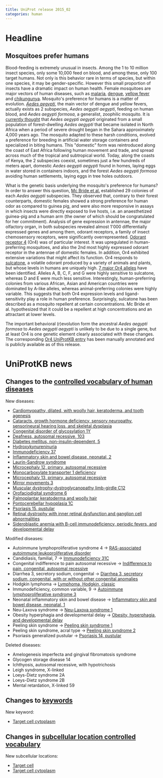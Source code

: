 ```yaml
---
title: UniProt release 2015_02
categories: human
---
```


# Headline

## Mosquitoes prefer humans

Blood-feeding is extremely unusual in insects. Among the 1 to 10 million insect species, only some 10,000 feed on blood, and among these, only 100 target humans. Not only is this behavior rare in terms of species, but within one species, it may be gender-specific. However this small proportion of insects have a dramatic impact on human health. Female mosquitoes are major vectors of human diseases, such as [malaria](http://www.who.int/mediacentre/factsheets/fs094/en/), [dengue](http://www.who.int/mediacentre/factsheets/fs117/en/), [yellow fever](http://www.who.int/mediacentre/factsheets/fs100/en/) and [chikungunya](http://www.who.int/mediacentre/factsheets/fs327/en/). Mosquito's preference for humans is a matter of evolution. [*Aedes aegypti*](http://www.uniprot.org/taxonomy/7159), the main vector of dengue and yellow fevers, actually exists as 2 subspecies, *Aedes aegypti aegypti*, feeding on human blood, and *Aedes aegypti formosa*, a generalist, zoophilic mosquito. It is [currently thought](http://www.ncbi.nlm.nih.gov/pubmed/24111703) that *Aedes aegypti aegypti* originated from a small population of forest-dwelling *Aedes aegypti* that became isolated in North Africa when a period of severe drought began in the Sahara approximately 4,000 years ago. The mosquito adapted to these harsh conditions, evolved a preference for breeding in artificial water storage containers and specialized in biting humans. This "domestic" form was reintroduced along the coast of East Africa following human movement and trade, and spread across much of the tropical and subtropical world. Today, along the coasts of Kenya, the 2 subspecies coexist, sometimes just a few hundreds of meters apart, domestic *Aedes aegypti aegypti* found in homes, laying eggs in water stored in containers indoors, and the forest *Aedes aegypti formosa* avoiding human settlements, laying eggs in tree holes outdoors.

What is the genetic basis underlying the mosquito's preference for humans? In order to answer this question, [Mc Bride et al.](http://www.ncbi.nlm.nih.gov/pubmed/25391959) established 29 colonies of each *Aedes aegypti* subspecies. They observed that, contrary to their forest counterparts, domestic females showed a strong preference for human odor as compared to guinea pig, and were also more responsive in assays in which insects were directly exposed to live hosts, i.e. an anaesthetized guinea-pig and a human arm (the owner of which should be congratulated for her commitment). Analysis of gene expression in antennae, the major olfactory organ, in both subspecies revealed almost 1'000 differentially expressed genes and among them, odorant receptors, a family of insect chemosensory receptors, were significantly overrepresented. [Odorant receptor 4](http://www.uniprot.org/uniprot/Q16EI9) (Or4) was of particular interest. It was upregulated in human-preferring mosquitoes, and also the 2nd most highly expressed odorant receptor in the antennae of domestic females. In addition, Or4 exhibited extensive variations that might affect its function. Or4 responds to [sulcatone](http://www.ebi.ac.uk/chebi/advancedSearchFT.do?searchString=CHEBI%3A16310&submit=Search+ChEBI&queryBean.stars=2), a volatile odorant produced by a variety of animals and plants, but whose levels in humans are uniquely high. [7 major Or4 alleles](http://www.uniprot.org/uniprot/Q16EI9#sequences) have been identified. Alleles A, B, C, F, and G were highly sensitive to sulcatone, whereas D and E were much less sensitive. Interestingly, human-preferring colonies from various African, Asian and American countries were dominated by A-like alleles, whereas animal-preferring colonies were highly variable. This suggests that both Or4 expression levels and ligand-sensitivity play a role in human preference. Surprisingly, sulcatone has been described as a mosquito repellent at certain concentrations. Mc Bride et al. hypothesized that it could be a repellent at high concentrations and an attractant at lower levels.

The important behavioral (r)evolution form the ancestral *Aedes aegypti formosa* to *Aedes aegypti aegypti* is unlikely to be due to a single gene, but at least Or4 is one genetic element clearly associated with these changes. The corresponding [Or4 UniProtKB entry](http://www.uniprot.org/uniprot/Q16EI9) has been manually annotated and is publicly available as of this release.

# UniProtKB news

## Changes to the [controlled vocabulary of human diseases](https://ftp.uniprot.org/pub/databases/uniprot/current_release/knowledgebase/complete/docs/humdisease)

New diseases:

-   [Cardiomyopathy, dilated, with woolly hair, keratoderma, and tooth agenesis](http://www.uniprot.org/diseases/DI-04267)
-   [Cataracts, growth hormone deficiency, sensory neuropathy, sensorineural hearing loss, and skeletal dysplasia](http://www.uniprot.org/diseases/DI-04264)
-   [Congenital disorder of glycosylation 1Y](http://www.uniprot.org/diseases/DI-04259)
-   [Deafness, autosomal recessive, 103](http://www.uniprot.org/diseases/DI-04268)
-   [Diabetes mellitus, non-insulin-dependent, 5](http://www.uniprot.org/diseases/DI-04265)
-   [Hydroxykynureninuria](http://www.uniprot.org/diseases/DI-04276)
-   [Immunodeficiency 37](http://www.uniprot.org/diseases/DI-04266)
-   [Inflammatory skin and bowel disease, neonatal, 2](http://www.uniprot.org/diseases/DI-04271)
-   [Laurin-Sandrow syndrome](http://www.uniprot.org/diseases/DI-04275)
-   [Microcephaly 12, primary, autosomal recessive](http://www.uniprot.org/diseases/DI-04262)
-   [Monocarboxylate transporter 1 deficiency](http://www.uniprot.org/diseases/DI-04263)
-   [Microcephaly 13, primary, autosomal recessive](http://www.uniprot.org/diseases/DI-04269)
-   [Mirror movements 3](http://www.uniprot.org/diseases/DI-04270)
-   [Muscular dystrophy-dystroglycanopathy limb-girdle C12](http://www.uniprot.org/diseases/DI-04274)
-   [Orofaciodigital syndrome 6](http://www.uniprot.org/diseases/DI-04278)
-   [Palmoplantar keratoderma and woolly hair](http://www.uniprot.org/diseases/DI-04260)
-   [Pontocerebellar hypoplasia 1C](http://www.uniprot.org/diseases/DI-04273)
-   [Psoriasis 15, pustular](http://www.uniprot.org/diseases/DI-04277)
-   [Retinal dystrophy with inner retinal dysfunction and ganglion cell abnormalities](http://www.uniprot.org/diseases/DI-04272)
-   [Sideroblastic anemia with B-cell immunodeficiency, periodic fevers, and developmental delay](http://www.uniprot.org/diseases/DI-04261)

Modified diseases:

-   Autoimmune lymphoproliferative syndrome 4 -&gt; [RAS-associated autoimmune leukoproliferative disorder](http://www.uniprot.org/diseases/DI-03381)
-   Candidiasis, familial, 7 -&gt; [Immunodeficiency 31C](http://www.uniprot.org/diseases/DI-03179)
-   Congenital indifference to pain autosomal recessive -&gt; [Indifference to pain, congenital, autosomal recessive](http://www.uniprot.org/diseases/DI-01231)
-   Diarrhea 3, secretory sodium, congenital -&gt; [Diarrhea 3, secretory sodium, congenital, with or without other congenital anomalies](http://www.uniprot.org/diseases/DI-01417)
-   Hodgkin lymphoma -&gt; [Lymphoma, Hodgkin, classic](http://www.uniprot.org/diseases/DI-02721)
-   Immunodeficiency, common variable, 9 -&gt; [Autoimmune lymphoproliferative syndrome 3](http://www.uniprot.org/diseases/DI-03976)
-   Neonatal inflammatory skin and bowel disease -&gt; [Inflammatory skin and bowel disease, neonatal, 1](http://www.uniprot.org/diseases/DI-03306)
-   Neu-Laxova syndrome -&gt; [Neu-Laxova syndrome 1](http://www.uniprot.org/diseases/DI-04141)
-   Obesity hyperphagia and developmental delay -&gt; [Obesity, hyperphagia, and developmental delay](http://www.uniprot.org/diseases/DI-03120)
-   Peeling skin syndrome -&gt; [Peeling skin syndrome 1](http://www.uniprot.org/diseases/DI-03006)
-   Peeling skin syndrome, acral type -&gt; [Peeling skin syndrome 2](http://www.uniprot.org/diseases/DI-02148)
-   Psoriasis generalized pustular -&gt; [Psoriasis 14, pustular](http://www.uniprot.org/diseases/DI-03262)

Deleted diseases:

-   Amelogenesis imperfecta and gingival fibromatosis syndrome
-   Glycogen storage disease 14
-   Ichthyosis, autosomal recessive, with hypotrichosis
-   Leigh syndrome, X-linked
-   Loeys-Dietz syndrome 2A
-   Loeys-Dietz syndrome 2B
-   Mental retardation, X-linked 59

## Changes to [keywords](https://ftp.uniprot.org/pub/databases/uniprot/current_release/knowledgebase/complete/docs/keywlist)

New keyword:

-   [Target cell cytoplasm](http://www.uniprot.org/keywords/KW-1266)

## Changes in [subcellular location controlled vocabulary](https://ftp.uniprot.org/pub/databases/uniprot/current_release/knowledgebase/complete/docs/subcell)

New subcellular locations:

-   [Target cell](http://www.uniprot.org/locations/SL-0487)
-   [Target cell cytoplasm](http://www.uniprot.org/locations/SL-0486)
